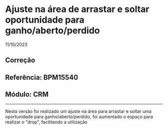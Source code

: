 # Ajuste na área de arrastar e soltar oportunidade para ganho/aberto/perdido
11/10/2023
## Correção
## Referência: BPM15540
## Módulo: CRM
***

Nesta versão foi realizado um ajuste na área para arrastar e soltar uma oportunidade para ganho/aberto/perdido, foi aumentado o espaço para realizar o "drop", facilitando a utilização